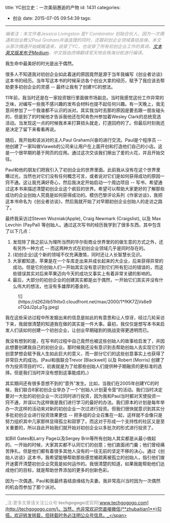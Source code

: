 title: YC创立史：一次美丽邂逅的产物
id: 1431
categories:
  - 创业
date: 2015-07-05 09:54:39
tags:
---

<span style="color: #999999;">_编者注：本文作者Jessica Livingston 是Y Combinator 创始合伙人，因为一次偶遇和创业教父Paul Graham共谐连理的同时，还跟初创企业领域喜结良缘。本文从那次偶遇开始娓娓道来，说穿了YC，也说穿了所有初创企业工作的真谛。[文本英文版发布于Medium](https://medium.com/backchannel/the-little-known-story-behind-why-i-started-y-combinator-4f36cb18f74d)，中文版由虎嗅翻译官天地会珠海分舵进行编译。_</span>

我生命中最美好的时光是出于偶然。

很多人不知道我对初创企业如此着迷的原因竟然是源于当年我编写《创业者访谈》这本书的经历。当年写这本书的时候采访各个创业大拿的经历，赋予了我应该去帮助更多初创企业的灵感 -- 最终让我有了创建YC的想法。

11年前，我当时还是在一家投资银行里面做市场副总。当时我感觉这份工作异常的乏味，对编写一些我不感兴趣的发布会材料也提不起任何兴趣。有一天晚上，我无意间参加了一个我谁都不认识的派对。其实我当时去那的原因是要去跟一朋友碰头的，但是到了的时候他才告诉我他还在阿肯色州参加着Wesley Clark的总统竞选活动。当发现这一点的时候我本来打算扭头就走，打道回府的了。但最后时刻我还是决定了留下来看看再说。

随后，我开始和该派对的主人Paul Graham兴奋的进行交流。Paul是个程序员 -- 他创建了一家叫做Viaweb的公司来让用户在上面开创和打造他们自己的小店。这是一个很早期的基于网页的应用。通过这次交谈我们擦出了爱的火花，并且开始交往。

Paul和他的朋友们把我引入了初创企业的世界里面。此前我从没有在这个世界里曝过光，当然也对它们没有任何概念可言，或者说对它们是如何获得成功的原因一窍不通。这让我充满好奇心，然后我决定开始启动一个周边项目 -- 写书，希望通过这本书来描述清楚初创企业这个疯狂的世界。希望可以帮助大家更好的了解那些成功的企业创始人究竟是如何获得成功的。模仿巴黎评论系列《作家访谈》，我把这本书命名为《创业者访谈》，然后我就开始了对早期初创企业创始人的走访之路了。

最终我采访过Steven Wozniak(Apple), Craig Newmark (Craigslist), 以及 Max Levchin (PayPal) 等创始人。通过这次写书的经历我学到了很多东西，其中包含了以下几点：

1.  发现除了我之前认为理所当然的华尔街商业世界里的的做生意的方式之外，还有另外一种方式 -- 而这两种方式在初创企业领域几乎是同时存在的。
2.  (初创企业)这个新的领域不仅充满激情，同时还让人长智慧长见识。
3.  大家都知道，苹果是在一个车库走出来并成长起来的大企业，后来获得异常的成功。但是它的创始人们一开始其实没有意识到它们所有犯过的错误的，而这些错误其实对后来苹果迈向今天的成功又事实上有着非常关键的影响的。
4.  最后，大部分的初创企业的创建其实都是出于偶然，一开始它们其实并没有什么伟大的想法，也没有多雄厚的基金的。
</div>
<div class="section-inner sectionLayout--outsetColumn"><figure id="477a" class="graf--figure graf--layoutOutsetCenter">
<div class="aspectRatioPlaceholder is-locked">
<div class="aspect-ratio-fill"></div>
![](https://d262ilb51hltx0.cloudfront.net/max/2000/1*fKK7ZjVs6e9oTQdJ2pLpTg.jpeg)

</div>
</figure></div>
<div class="section-inner layoutSingleColumn">

我在这些采访过程中所发掘出来的信息是如此的有意思和让人惊讶，经过几轮采访下来，我就很清楚的知道我在做的其实是一件大事。最初，我仅仅是想写本书来启发人们该如何创建一个初创企业，让创业早期碰到的挑战变得更透明而已。

我没有想到的是，在写书的过程中自己竟然也被这些创始人的故事给启发了，并因此想要创建我自己的初创企业。那时候我还没有意识到去帮助创始人去实现它们的创意梦想会赋予我人生如此巨大的意义，而一部分它们的这些创意事实上也获得了非常巨大的成功。(Paul和我联合Trevor [Blackwell] 以及 Robert [Morris] 创建了作为投资项目的YC，初衷就是为了给那些创始人们提供种子期融资的更标准的选择。但是我们当时并没有想到这事能成的。)

其实期间还有很多意想不到的“意外”发生。比如，当我们在2005年创建YC的时候，我们联合8家初创企业举办了一个“创始人计划夏令营“的活动。我们当时决定要对一大批的初创企业一次过同时进行投资，因为我和Paul当时都对天使投资一窍不通，并误以为这样做是我们进行学习的最好的办法。我们原本的计划是每年举办一次这样的活动来对新的初创企业一次过进行投资。但我们很快就意识到其实分多批初创企业进行投资效果更佳 -- 把多组的企业召集在一起，这样就不会像只是努力组织其中几家那样显得孤立和寂寥了。而这对于形成一个支持性的社区又是至关重要的，所以自此开始我们就开始对初创企业以多批次的形式进行投资了。

如Bill Gates和Larry Page以及Sergey Brin等所有创始人其实都是从最小做起的。一开始的时候，大家其实都不认同它们的创意；他们直面闭门羹；他们曾经痛苦挣扎。但是他们都有着很多其他人没有的一往无前的坚定不移的决心。通过《创始人访谈》这本书，我希望能够帮助那些感觉被疏离被孤立的创始人，指引他们拨开迷雾开清楚初创企业究竟是如何运作的。我很清楚的知道，如果我能帮助他们达成他们的目标，就是帮助世界添加的更多的创新色彩。

因为一次偶遇，Paul和我最终喜结良缘结为夫妻。我非常高兴当时因为一次偶然的机会而参加了那个派对。

</div>

* * *

<span style="color: #999999;">_注:更多文章请关注公众号:**techgogogo**或官网[www.techgogogo.com](http://techgogogo.com/)。当然，也非常欢迎您直接微信(**zhubaitian1**)勾搭。欢迎转发转载，但转载时务必注明公众号信息。_</span>